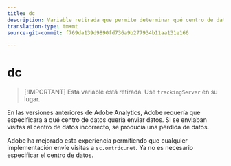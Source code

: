 ```yaml
---
title: dc
description: Variable retirada que permite determinar qué centro de datos utilizar.
translation-type: tm+mt
source-git-commit: f769da139d9890fd736a9b277934b11aa131e166

---
```



# dc

> [!IMPORTANT] Esta variable está retirada. Use `trackingServer` en su lugar.

En las versiones anteriores de Adobe Analytics, Adobe requería que especificara a qué centro de datos quería enviar datos. Si se enviaban visitas al centro de datos incorrecto, se producía una pérdida de datos.

Adobe ha mejorado esta experiencia permitiendo que cualquier implementación envíe visitas a `sc.omtrdc.net`. Ya no es necesario especificar el centro de datos.
